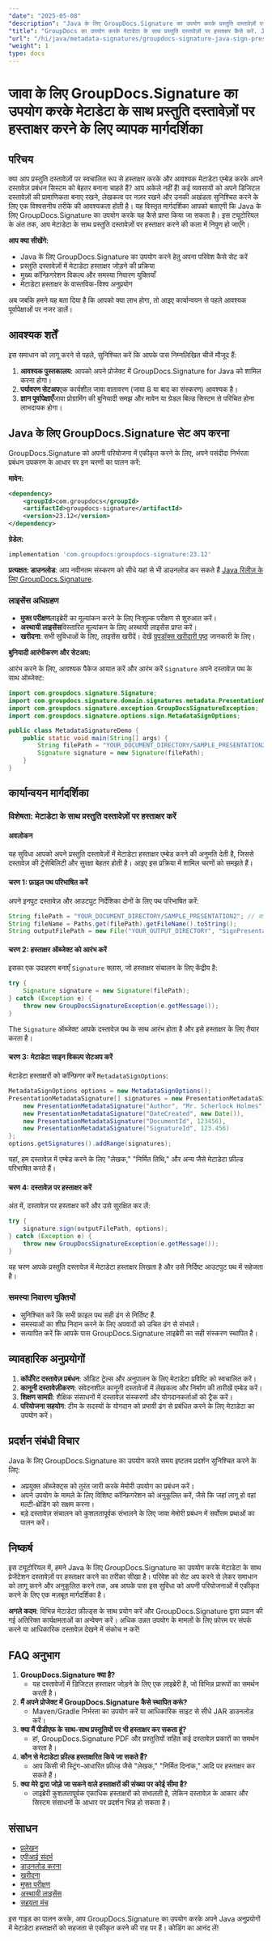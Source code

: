 ```yaml
---
"date": "2025-05-08"
"description": "Java के लिए GroupDocs.Signature का उपयोग करके प्रस्तुति दस्तावेज़ों पर हस्ताक्षर करना और मेटाडेटा एम्बेड करना सीखें। प्रामाणिकता, लेखकत्व और अखंडता बनाए रखते हुए दस्तावेज़ प्रबंधन प्रणालियों को बेहतर बनाएँ।"
"title": "GroupDocs का उपयोग करके मेटाडेटा के साथ प्रस्तुति दस्तावेज़ों पर हस्ताक्षर कैसे करें. Java के लिए हस्ताक्षर - एक संपूर्ण मार्गदर्शिका"
"url": "/hi/java/metadata-signatures/groupdocs-signature-java-sign-presentation-metadata/"
"weight": 1
type: docs
---
```

# जावा के लिए GroupDocs.Signature का उपयोग करके मेटाडेटा के साथ प्रस्तुति दस्तावेज़ों पर हस्ताक्षर करने के लिए व्यापक मार्गदर्शिका

## परिचय

क्या आप प्रस्तुति दस्तावेज़ों पर स्वचालित रूप से हस्ताक्षर करके और आवश्यक मेटाडेटा एम्बेड करके अपने दस्तावेज़ प्रबंधन सिस्टम को बेहतर बनाना चाहते हैं? आप अकेले नहीं हैं! कई व्यवसायों को अपने डिजिटल दस्तावेज़ों की प्रामाणिकता बनाए रखने, लेखकत्व पर नज़र रखने और उनकी अखंडता सुनिश्चित करने के लिए एक विश्वसनीय तरीके की आवश्यकता होती है। यह विस्तृत मार्गदर्शिका आपको बताएगी कि Java के लिए GroupDocs.Signature का उपयोग करके यह कैसे प्राप्त किया जा सकता है। इस ट्यूटोरियल के अंत तक, आप मेटाडेटा के साथ प्रस्तुति दस्तावेज़ों पर हस्ताक्षर करने की कला में निपुण हो जाएँगे।

**आप क्या सीखेंगे:**
- Java के लिए GroupDocs.Signature का उपयोग करने हेतु अपना परिवेश कैसे सेट करें
- प्रस्तुति दस्तावेज़ों में मेटाडेटा हस्ताक्षर जोड़ने की प्रक्रिया
- मुख्य कॉन्फ़िगरेशन विकल्प और समस्या निवारण युक्तियाँ
- मेटाडेटा हस्ताक्षर के वास्तविक-विश्व अनुप्रयोग

अब जबकि हमने यह बता दिया है कि आपको क्या लाभ होगा, तो आइए कार्यान्वयन से पहले आवश्यक पूर्वापेक्षाओं पर नजर डालें।

## आवश्यक शर्तें

इस समाधान को लागू करने से पहले, सुनिश्चित करें कि आपके पास निम्नलिखित चीजें मौजूद हैं:

1. **आवश्यक पुस्तकालय**: आपको अपने प्रोजेक्ट में GroupDocs.Signature for Java को शामिल करना होगा।
2. **पर्यावरण सेटअप**एक कार्यशील जावा वातावरण (जावा 8 या बाद का संस्करण) आवश्यक है।
3. **ज्ञान पूर्वापेक्षाएँ**जावा प्रोग्रामिंग की बुनियादी समझ और मावेन या ग्रेडल बिल्ड सिस्टम से परिचित होना लाभदायक होगा।

## Java के लिए GroupDocs.Signature सेट अप करना

GroupDocs.Signature को अपनी परियोजना में एकीकृत करने के लिए, अपने पसंदीदा निर्भरता प्रबंधन उपकरण के आधार पर इन चरणों का पालन करें:

**मावेन:**
```xml
<dependency>
    <groupId>com.groupdocs</groupId>
    <artifactId>groupdocs-signature</artifactId>
    <version>23.12</version>
</dependency>
```

**ग्रेडेल:**
```gradle
implementation 'com.groupdocs:groupdocs-signature:23.12'
```

**प्रत्यक्षत: डाउनलोड**: आप नवीनतम संस्करण को सीधे यहां से भी डाउनलोड कर सकते हैं [Java रिलीज़ के लिए GroupDocs.Signature](https://releases.groupdocs.com/signature/java/).

### लाइसेंस अधिग्रहण
- **मुफ्त परीक्षण**लाइब्रेरी का मूल्यांकन करने के लिए निःशुल्क परीक्षण से शुरुआत करें।
- **अस्थायी लाइसेंस**विस्तारित मूल्यांकन के लिए अस्थायी लाइसेंस प्राप्त करें।
- **खरीदना**: सभी सुविधाओं के लिए, लाइसेंस खरीदें। देखें [ग्रुपडॉक्स खरीदारी पृष्ठ](https://purchase.groupdocs.com/buy) जानकारी के लिए।

**बुनियादी आरंभीकरण और सेटअप:**

आरंभ करने के लिए, आवश्यक पैकेज आयात करें और आरंभ करें `Signature` अपने दस्तावेज़ पथ के साथ ऑब्जेक्ट:
```java
import com.groupdocs.signature.Signature;
import com.groupdocs.signature.domain.signatures.metadata.PresentationMetadataSignature;
import com.groupdocs.signature.exception.GroupDocsSignatureException;
import com.groupdocs.signature.options.sign.MetadataSignOptions;

public class MetadataSignatureDemo {
    public static void main(String[] args) {
        String filePath = "YOUR_DOCUMENT_DIRECTORY/SAMPLE_PRESENTATION2"; // वास्तविक फ़ाइल पथ से बदलें
        Signature signature = new Signature(filePath);
    }
}
```

## कार्यान्वयन मार्गदर्शिका

### विशेषता: मेटाडेटा के साथ प्रस्तुति दस्तावेज़ों पर हस्ताक्षर करें

#### अवलोकन

यह सुविधा आपको अपने प्रस्तुति दस्तावेज़ों में मेटाडेटा हस्ताक्षर एम्बेड करने की अनुमति देती है, जिससे दस्तावेज़ की ट्रेसेबिलिटी और सुरक्षा बेहतर होती है। आइए इस प्रक्रिया में शामिल चरणों को समझते हैं।

#### चरण 1: फ़ाइल पथ परिभाषित करें
अपने इनपुट दस्तावेज़ और आउटपुट निर्देशिका दोनों के लिए पथ परिभाषित करें:
```java
String filePath = "YOUR_DOCUMENT_DIRECTORY/SAMPLE_PRESENTATION2"; // वास्तविक फ़ाइल पथ से बदलें
String fileName = Paths.get(filePath).getFileName().toString();
String outputFilePath = new File("YOUR_OUTPUT_DIRECTORY", "SignPresentationWithMetadata/" + fileName).getPath();
```

#### चरण 2: हस्ताक्षर ऑब्जेक्ट को आरंभ करें
इसका एक उदाहरण बनाएँ `Signature` क्लास, जो हस्ताक्षर संचालन के लिए केंद्रीय है:
```java
try {
    Signature signature = new Signature(filePath);
} catch (Exception e) {
    throw new GroupDocsSignatureException(e.getMessage());
}
```
The `Signature` ऑब्जेक्ट आपके दस्तावेज़ पथ के साथ आरंभ होता है और इसे हस्ताक्षर के लिए तैयार करता है।

#### चरण 3: मेटाडेटा साइन विकल्प सेटअप करें
मेटाडेटा हस्ताक्षरों को कॉन्फ़िगर करें `MetadataSignOptions`:
```java
MetadataSignOptions options = new MetadataSignOptions();
PresentationMetadataSignature[] signatures = new PresentationMetadataSignature[] {
    new PresentationMetadataSignature("Author", "Mr. Scherlock Holmes"),
    new PresentationMetadataSignature("DateCreated", new Date()),
    new PresentationMetadataSignature("DocumentId", 123456),
    new PresentationMetadataSignature("SignatureId", 123.456)
};
options.getSignatures().addRange(signatures);
```

यहां, हम दस्तावेज़ में एम्बेड करने के लिए "लेखक," "निर्मित तिथि," और अन्य जैसे मेटाडेटा फ़ील्ड परिभाषित करते हैं।

#### चरण 4: दस्तावेज़ पर हस्ताक्षर करें
अंत में, दस्तावेज़ पर हस्ताक्षर करें और उसे सुरक्षित कर लें:
```java
try {
    signature.sign(outputFilePath, options);
} catch (Exception e) {
    throw new GroupDocsSignatureException(e.getMessage());
}
```
यह चरण आपके प्रस्तुति दस्तावेज़ में मेटाडेटा हस्ताक्षर लिखता है और उसे निर्दिष्ट आउटपुट पथ में सहेजता है।

### समस्या निवारण युक्तियों
- सुनिश्चित करें कि सभी फ़ाइल पथ सही ढंग से निर्दिष्ट हैं.
- समस्याओं का शीघ्र निदान करने के लिए अपवादों को उचित ढंग से संभालें।
- सत्यापित करें कि आपके पास GroupDocs.Signature लाइब्रेरी का सही संस्करण स्थापित है।

## व्यावहारिक अनुप्रयोगों
1. **कॉर्पोरेट दस्तावेज़ प्रबंधन**: ऑडिट ट्रेल्स और अनुपालन के लिए मेटाडेटा प्रविष्टि को स्वचालित करें।
2. **कानूनी दस्तावेज़ीकरण**: संवेदनशील कानूनी दस्तावेजों में लेखकत्व और निर्माण की तारीखें एम्बेड करें।
3. **शिक्षण सामग्री**: शैक्षिक संसाधनों में दस्तावेज़ संस्करणों और योगदानकर्ताओं को ट्रैक करें।
4. **परियोजना सहयोग**: टीम के सदस्यों के योगदान को प्रभावी ढंग से प्रबंधित करने के लिए मेटाडेटा का उपयोग करें।

## प्रदर्शन संबंधी विचार
Java के लिए GroupDocs.Signature का उपयोग करते समय इष्टतम प्रदर्शन सुनिश्चित करने के लिए:
- अप्रयुक्त ऑब्जेक्ट्स को तुरंत जारी करके मेमोरी उपयोग का प्रबंधन करें।
- अपने उपयोग के मामले के लिए विशिष्ट कॉन्फ़िगरेशन को अनुकूलित करें, जैसे कि जहां लागू हो वहां मल्टी-थ्रेडिंग को सक्षम करना।
- बड़े दस्तावेज़ संचालन को कुशलतापूर्वक संभालने के लिए जावा मेमोरी प्रबंधन में सर्वोत्तम प्रथाओं का पालन करें।

## निष्कर्ष
इस ट्यूटोरियल में, हमने Java के लिए GroupDocs.Signature का उपयोग करके मेटाडेटा के साथ प्रेजेंटेशन दस्तावेज़ों पर हस्ताक्षर करने का तरीका सीखा है। परिवेश को सेट अप करने से लेकर समाधान को लागू करने और अनुकूलित करने तक, अब आपके पास इस सुविधा को अपनी परियोजनाओं में एकीकृत करने के लिए एक मज़बूत मार्गदर्शिका है।

**अगले कदम**: विभिन्न मेटाडेटा फ़ील्ड्स के साथ प्रयोग करें और GroupDocs.Signature द्वारा प्रदान की गई अतिरिक्त कार्यक्षमताओं का अन्वेषण करें। अधिक उन्नत उपयोग के मामलों के लिए फ़ोरम पर संपर्क करने या आधिकारिक दस्तावेज़ देखने में संकोच न करें!

## FAQ अनुभाग
1. **GroupDocs.Signature क्या है?**
   - यह दस्तावेजों में डिजिटल हस्ताक्षर जोड़ने के लिए एक लाइब्रेरी है, जो विभिन्न प्रारूपों का समर्थन करती है।
2. **मैं अपने प्रोजेक्ट में GroupDocs.Signature कैसे स्थापित करूं?**
   - Maven/Gradle निर्भरता का उपयोग करें या आधिकारिक साइट से सीधे JAR डाउनलोड करें।
3. **क्या मैं पीडीएफ के साथ-साथ प्रस्तुतियों पर भी हस्ताक्षर कर सकता हूं?**
   - हां, GroupDocs.Signature PDF और प्रस्तुतियों सहित कई दस्तावेज़ प्रकारों का समर्थन करता है।
4. **कौन से मेटाडेटा फ़ील्ड हस्ताक्षरित किये जा सकते हैं?**
   - आप किसी भी स्ट्रिंग-आधारित फ़ील्ड जैसे "लेखक," "निर्मित दिनांक," आदि पर हस्ताक्षर कर सकते हैं।
5. **क्या मेरे द्वारा जोड़े जा सकने वाले हस्ताक्षरों की संख्या पर कोई सीमा है?**
   - लाइब्रेरी कुशलतापूर्वक एकाधिक हस्ताक्षरों को संभालती है, लेकिन दस्तावेज़ के आकार और सिस्टम संसाधनों के आधार पर प्रदर्शन भिन्न हो सकता है।

## संसाधन
- [प्रलेखन](https://docs.groupdocs.com/signature/java/)
- [एपीआई संदर्भ](https://reference.groupdocs.com/signature/java/)
- [डाउनलोड करना](https://releases.groupdocs.com/signature/java/)
- [खरीदना](https://purchase.groupdocs.com/buy)
- [मुफ्त परीक्षण](https://releases.groupdocs.com/signature/java/)
- [अस्थायी लाइसेंस](https://purchase.groupdocs.com/temporary-license/)
- [सहयता मंच](https://forum.groupdocs.com/c/signature/)

इस गाइड का पालन करके, आप GroupDocs.Signature का उपयोग करके अपने Java अनुप्रयोगों में मेटाडेटा हस्ताक्षरों को सहजता से एकीकृत करने की राह पर हैं। कोडिंग का आनंद लें!